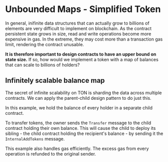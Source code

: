 # Unbounded Maps - Simplified Token

In general, inifinite data structures that can actually grow to billions of elements are very difficult to implement on blockchain. As the contract persistent state grows in size, read and write operations become more expensive in gas. In the extreme, they may cost more than a transaction gas limit, rendering the contract unusable.

**It is therefore important to design contracts to have an upper bound on state size.** If so, how would we implement a token with a map of balances that can scale to billions of holders?

## Infinitely scalable balance map

The secret of infinite scalability on TON is sharding the data across multiple contracts. We can apply the parent-child design pattern to do just this.

In this example, we hold the balance of every holder in a separate child contract.

To transfer tokens, the owner sends the `Transfer` message to the child contract holding their own balance. This will cause the child to deploy its sibling - the child contract holding the recipient's balance - by sending it the `InternalAddTokens` message.

This example also handles gas efficiently. The excess gas from every operation is refunded to the original sender.